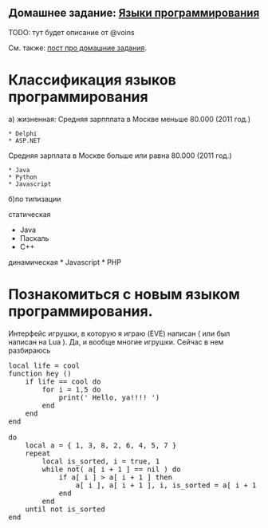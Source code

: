 ## Домашнее задание: [Языки программирования](https://github.com/yandex-shri/lectures/blob/master/15-programming-languages.md)

TODO: тут будет описание от @voins

См. также: [пост про домашние задания](http://clubs.ya.ru/4611686018427468886/replies.xml?item_no=450).

# Классификация языков программирования
 а) жизненная: 
 Средняя зарпплата в Москве меньше 80.000 (2011 год.)
 	
 	* Delphi
 	* ASP.NET

 Cредняя зарплата в Москве больше или равна 80.000 (2011 год.)

	* Java
	* Python
	* Javascript

б)по типизации

статическая 

  * Java
  * Паскаль
  * С++

динамическая
	* Javascript
	* PHP

 # Познакомиться с новым языком программирования.

  Интерфейс игрушки, в которую я играю (EVE) написан ( или был написан на Lua ). Да, и вообще многие игрушки. Сейчас в нем разбираюсь

<pre>
local life = cool
function hey ()
	if life == cool do
		for i = 1,5 do 
			print(' Hello, ya!!!! ')
		end
	end
end
	
do
	local a = { 1, 3, 8, 2, 6, 4, 5, 7 }
	repeat
		local is_sorted, i = true, 1
		while not( a[ i + 1 ] == nil ) do
			if a[ i ] > a[ i + 1 ] then
				a[ i ], a[ i + 1 ], i, is_sorted = a[ i + 1 ], a[ i ], i + 1, false
			end
		end
	until not is_sorted
end
</pre>

